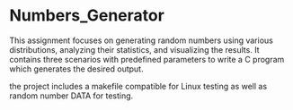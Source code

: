 # Numbers_Generator
This assignment focuses on generating random numbers using various distributions, analyzing their statistics, and visualizing the results. It contains three scenarios with predefined parameters to write a C program which generates the desired output. 

the project includes a makefile compatible for Linux testing as well as random number DATA for testing. 

